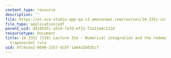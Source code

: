 ```yaml
---
content_type: resource
description: ''
file: https://ol-ocw-studio-app-qa.s3.amazonaws.com/courses/18-335j-introduction-to-numerical-methods-spring-2019/4fc9cea286982357dc8f1a64a1b035cf_MIT18_335JS19_lec33_1.pdf
file_type: application/pdf
parent_uid: dd105dfc-a5c9-7a7d-ef21-71a11a6c112d
resourcetype: Document
title: 18.335J (S19) Lecture 33a - Numerical integration and the redemption of the
  trapezoidal rule
uid: 4fc9cea2-8698-2357-dc8f-1a64a1b035cf
---
```

